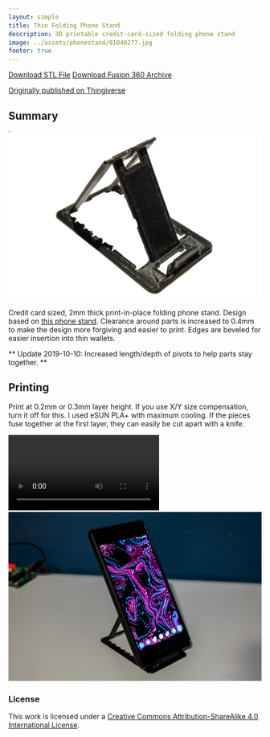 ```yaml
---
layout: simple
title: Thin Folding Phone Stand
description: 3D printable credit-card-sized folding phone stand
image: ../assets/phonestand/01040277.jpg
footer: true
---
```


<a href="../assets/phonestand/Redesigned Thin Phone Stand v60.stl" class="button">Download STL File</a>
<a href="../assets/phonestand/Redesigned Thin Phone Stand v60.f3d" class="button">Download Fusion 360 Archive</a>

[Originally published on Thingiverse](https://www.thingiverse.com/thing:3334689)

## Summary

![](../assets/phonestand/01040277.jpg)

Credit card sized, 2mm thick print-in-place folding phone stand. Design based on [this phone stand](https://www.thingiverse.com/thing:3157890). Clearance around parts is increased to 0.4mm to make the design more forgiving and easier to print. Edges are beveled for easier insertion into thin wallets.

** Update 2019-10-10: Increased length/depth of pivots to help parts stay together. **

## Printing
Print at 0.2mm or 0.3mm layer height. If you use X/Y size compensation, turn it off for this. I used eSUN PLA+ with maximum cooling. If the pieces fuse together at the first layer, they can easily be cut apart with a knife.

<video src="../assets/phonestand/animation.mp4" autoplay loop></video>
![](../assets/phonestand/01040278.jpg)

### License
This work is licensed under a [Creative Commons Attribution-ShareAlike 4.0 International License](http://creativecommons.org/licenses/by-sa/4.0/).
